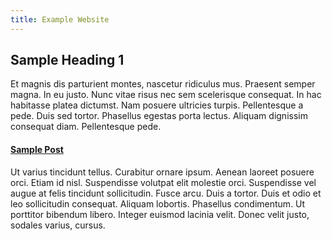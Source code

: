 ```yaml
---
title: Example Website
---
```


## Sample Heading 1

Et magnis dis parturient montes, nascetur ridiculus mus. Praesent semper magna.
In eu justo. Nunc vitae risus nec sem scelerisque consequat. In hac habitasse
platea dictumst. Nam posuere ultricies turpis. Pellentesque a pede. Duis sed
tortor. Phasellus egestas porta lectus. Aliquam dignissim consequat diam.
Pellentesque pede.

#### [Sample Post](/posts/index.html)

Ut varius tincidunt tellus. Curabitur ornare ipsum. Aenean laoreet posuere orci.
Etiam id nisl. Suspendisse volutpat elit molestie orci. Suspendisse vel augue at
felis tincidunt sollicitudin. Fusce arcu. Duis a tortor. Duis et odio et leo
sollicitudin consequat. Aliquam lobortis. Phasellus condimentum. Ut porttitor
bibendum libero. Integer euismod lacinia velit. Donec velit justo, sodales
varius, cursus.
